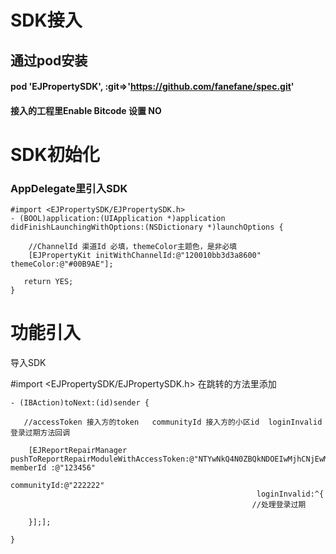 # SDK接入
 ## 通过pod安装
 #### pod 'EJPropertySDK', :git=>'https://github.com/fanefane/spec.git'
 #### 接入的工程里Enable Bitcode 设置 NO
# SDK初始化
 ### AppDelegate里引入SDK 
 ```
 #import <EJPropertySDK/EJPropertySDK.h>
 - (BOOL)application:(UIApplication *)application didFinishLaunchingWithOptions:(NSDictionary *)launchOptions {
 
     //ChannelId 渠道Id 必填，themeColor主题色，是非必填 
     [EJPropertyKit initWithChannelId:@"120010bb3d3a8600" themeColor:@"#00B9AE"];
     
    return YES;
}
```
# 功能引入
导入SDK <br/>

#import <EJPropertySDK/EJPropertySDK.h>
在跳转的方法里添加
```
- (IBAction)toNext:(id)sender {

   //accessToken 接入方的token   communityId 接入方的小区id  loginInvalid 登录过期方法回调
   
    [EJReportRepairManager pushToReportRepairModuleWithAccessToken:@"NTYwNkQ4N0ZBQkNDOEIwMjhCNjEwMUI5OUQ0RjAzQUJCNkI2MDY2RTZCMDQxN0ZCRUVDNzYyRTI3Q0ZENUVGQg=="                                                  memberId :@"123456"
                                                       communityId:@"222222"
                                                       loginInvalid:^{
                                                      //处理登录过期
        
    }];];

}
```
